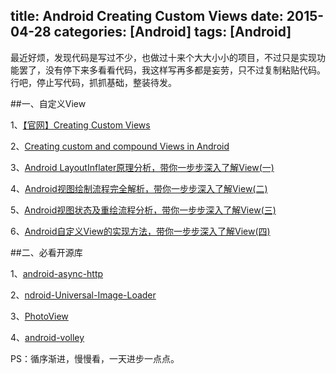 title: Android Creating Custom Views
date: 2015-04-28 
categories: [Android]
tags: [Android]
---
>
最近好烦，发现代码是写过不少，也做过十来个大大小小的项目，不过只是实现功能罢了，没有停下来多看看代码，我这样写再多都是妄劳，只不过复制粘贴代码。行吧，停止写代码，抓抓基础，整装待发。
>

##一、自定义View

1、[【官网】Creating Custom Views](http://developer.android.com/training/custom-views/index.html)

2、[Creating custom and compound Views in Android](http://www.vogella.com/tutorials/AndroidCustomViews/article.html)

3、[Android LayoutInflater原理分析，带你一步步深入了解View(一)](http://blog.csdn.net/guolin_blog/article/details/12921889)

4、[Android视图绘制流程完全解析，带你一步步深入了解View(二)](http://blog.csdn.net/guolin_blog/article/details/16330267)

5、[Android视图状态及重绘流程分析，带你一步步深入了解View(三)](http://blog.csdn.net/guolin_blog/article/details/17045157)

6、[Android自定义View的实现方法，带你一步步深入了解View(四)](http://blog.csdn.net/guolin_blog/article/details/17357967)

<!-- more -->

##二、必看开源库

1、[android-async-http](https://github.com/loopj/android-async-http)

2、[ndroid-Universal-Image-Loader](https://github.com/nostra13/Android-Universal-Image-Loader)

3、[PhotoView](https://github.com/chrisbanes/PhotoView)

4、[android-volley](https://github.com/mcxiaoke/android-volley)

PS：循序渐进，慢慢看，一天进步一点点。
